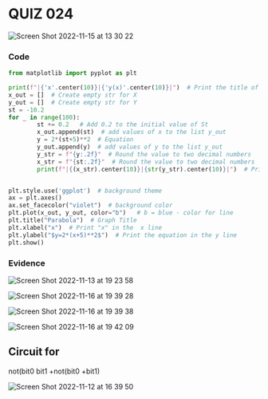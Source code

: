 # QUIZ 024

![Screen Shot 2022-11-15 at 13 30 22](https://user-images.githubusercontent.com/111819437/201826647-e39e4ab4-e3ea-46ae-b77f-391dc655cb43.png)

### Code
```.py
from matplotlib import pyplot as plt

print(f"|{'x'.center(10)}|{'y(x)'.center(10)}|")  # Print the title of the table
x_out = []  # Create empty str for X
y_out = []  # Create empty str for Y
st = -10.2
for _ in range(100):
        st += 0.2   # Add 0.2 to the initial value of St
        x_out.append(st)  # add values of x to the list y_out
        y = 2*(st+5)**2  # Equation
        y_out.append(y)  # add values of y to the list y_out
        y_str = f"{y:.2f}"  # Round the value to two decimal numbers
        x_str = f"{st:.2f}"  # Round the value to two decimal numbers
        print(f"|{(x_str).center(10)}|{str(y_str).center(10)}|")  # Print the table


plt.style.use('ggplot')  # background theme
ax = plt.axes()
ax.set_facecolor("violet")  # background color
plt.plot(x_out, y_out, color="b")   # b = blue - color for line
plt.title("Parabola")  # Graph Title
plt.xlabel("x")  # Print "x" in the  x line
plt.ylabel("$y=2*(x+5)**2$")  # Print the equation in the y line
plt.show()

```
### Evidence

![Screen Shot 2022-11-13 at 19 23 58](https://user-images.githubusercontent.com/111819437/201517001-fbf528bf-a08c-4629-8760-f98d023217f9.png)

![Screen Shot 2022-11-16 at 19 39 28](https://user-images.githubusercontent.com/111819437/202158869-8f741561-c00d-49ac-ad35-dec5084e2f14.png)

![Screen Shot 2022-11-16 at 19 39 38](https://user-images.githubusercontent.com/111819437/202158892-262fee66-6418-458c-8368-5c07566ca8a7.png)

![Screen Shot 2022-11-16 at 19 42 09](https://user-images.githubusercontent.com/111819437/202159392-d224d3e3-5e38-4b17-add6-8cb53379e94c.png)





## Circuit for
not(bit0 bit1 +not(bit0 +bit1)

![Screen Shot 2022-11-12 at 16 39 50](https://user-images.githubusercontent.com/111819437/201463212-12132772-21e3-4e8a-889e-5441ecf807cc.png)
